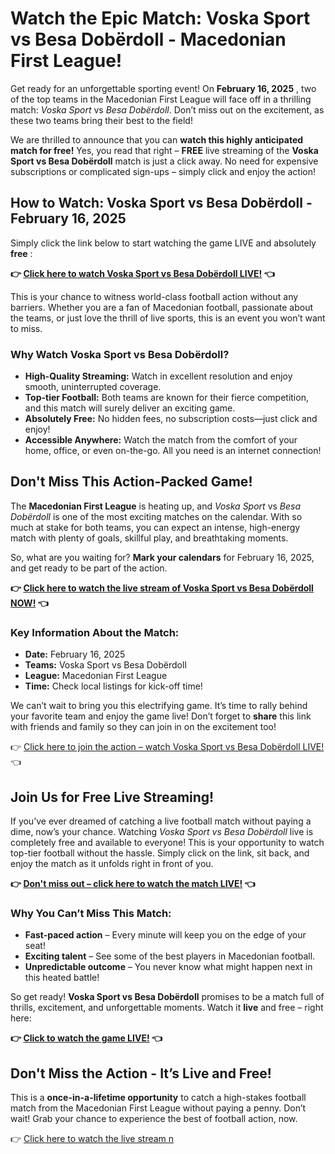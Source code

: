 # Watch the Epic Match: Voska Sport vs Besa Dobërdoll - Macedonian First League!

Get ready for an unforgettable sporting event! On **February 16, 2025** , two of the top teams in the Macedonian First League will face off in a thrilling match: _Voska Sport_ vs _Besa Dobërdoll_. Don’t miss out on the excitement, as these two teams bring their best to the field!

We are thrilled to announce that you can **watch this highly anticipated match for free!** Yes, you read that right – **FREE** live streaming of the **Voska Sport vs Besa Dobërdoll** match is just a click away. No need for expensive subscriptions or complicated sign-ups – simply click and enjoy the action!

## How to Watch: Voska Sport vs Besa Dobërdoll - February 16, 2025

Simply click the link below to start watching the game LIVE and absolutely **free** :

**👉 [Click here to watch Voska Sport vs Besa Dobërdoll LIVE!](https://tinyurl.com/livestreamfreeo?st=Voska+Sport+vs+Besa+Dob%C3%ABrdoll&si=ghc) 👈**

This is your chance to witness world-class football action without any barriers. Whether you are a fan of Macedonian football, passionate about the teams, or just love the thrill of live sports, this is an event you won’t want to miss.

### Why Watch Voska Sport vs Besa Dobërdoll?

- **High-Quality Streaming:** Watch in excellent resolution and enjoy smooth, uninterrupted coverage.
- **Top-tier Football:** Both teams are known for their fierce competition, and this match will surely deliver an exciting game.
- **Absolutely Free:** No hidden fees, no subscription costs—just click and enjoy!
- **Accessible Anywhere:** Watch the match from the comfort of your home, office, or even on-the-go. All you need is an internet connection!

## Don't Miss This Action-Packed Game!

The **Macedonian First League** is heating up, and _Voska Sport_ vs _Besa Dobërdoll_ is one of the most exciting matches on the calendar. With so much at stake for both teams, you can expect an intense, high-energy match with plenty of goals, skillful play, and breathtaking moments.

So, what are you waiting for? **Mark your calendars** for February 16, 2025, and get ready to be part of the action.

**👉 [Click here to watch the live stream of Voska Sport vs Besa Dobërdoll NOW!](https://tinyurl.com/livestreamfreeo?st=Voska+Sport+vs+Besa+Dob%C3%ABrdoll&si=ghc) 👈**

### Key Information About the Match:

- **Date:** February 16, 2025
- **Teams:** Voska Sport vs Besa Dobërdoll
- **League:** Macedonian First League
- **Time:** Check local listings for kick-off time!

We can’t wait to bring you this electrifying game. It’s time to rally behind your favorite team and enjoy the game live! Don’t forget to **share** this link with friends and family so they can join in on the excitement too!

👉 [Click here to join the action – watch Voska Sport vs Besa Dobërdoll LIVE!](https://tinyurl.com/livestreamfreeo?st=Voska+Sport+vs+Besa+Dob%C3%ABrdoll&si=ghc) 👈

## Join Us for Free Live Streaming!

If you’ve ever dreamed of catching a live football match without paying a dime, now’s your chance. Watching _Voska Sport vs Besa Dobërdoll_ live is completely free and available to everyone! This is your opportunity to watch top-tier football without the hassle. Simply click on the link, sit back, and enjoy the match as it unfolds right in front of you.

**👉 [Don't miss out – click here to watch the match LIVE!](https://tinyurl.com/livestreamfreeo?st=Voska+Sport+vs+Besa+Dob%C3%ABrdoll&si=ghc) 👈**

### Why You Can’t Miss This Match:

- **Fast-paced action** – Every minute will keep you on the edge of your seat!
- **Exciting talent** – See some of the best players in Macedonian football.
- **Unpredictable outcome** – You never know what might happen next in this heated battle!

So get ready! **Voska Sport vs Besa Dobërdoll** promises to be a match full of thrills, excitement, and unforgettable moments. Watch it **live** and free – right here:

**👉 [Click to watch the game LIVE!](https://tinyurl.com/livestreamfreeo?st=Voska+Sport+vs+Besa+Dob%C3%ABrdoll&si=ghc) 👈**

## Don't Miss the Action - It’s Live and Free!

This is a **once-in-a-lifetime opportunity** to catch a high-stakes football match from the Macedonian First League without paying a penny. Don’t wait! Grab your chance to experience the best of football action, now.

👉 [Click here to watch the live stream n](https://tinyurl.com/livestreamfreeo?st=Voska+Sport+vs+Besa+Dob%C3%ABrdoll&si=ghc)

